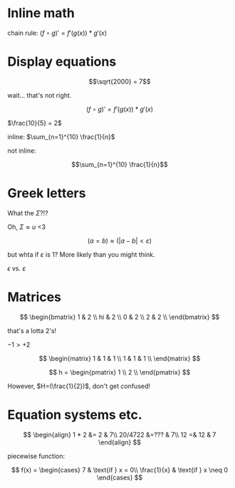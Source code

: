 # Inline math

chain rule: $(f \circ g)' = f'(g(x)) * g'(x)$ 

# Display equations

$$\sqrt{2000} = 7$$

wait... that's not right.

$$(f \circ g)\prime = f\prime(g(x)) * g\prime(x)$$

$\frac{10}{5} = 2$

inline: $\sum_{n=1}^{10} \frac{1}{n}$

not inline:

$$\sum_{n=1}^{10} \frac{1}{n}$$

# Greek letters

What the $\Sigma$?!?

Oh, $\Sigma \approx u$ <3

$$(a=b)\approx(|a-b|<\varepsilon)$$

but whta if $\varepsilon$ is 1? More likely than you might think.

$\epsilon$ vs. $\varepsilon$

# Matrices
$$
\begin{bmatrix}
1 & 2 \\
hi & 2 \\
0 & 2 \\
2 & 2 \\
\end{bmatrix}
$$

that's a lotta $2$'s!

$-1 > +2$

$$
\begin{matrix}
1 & 1 & 1 \\
1 & 1 & 1 \\
\end{matrix}
$$

$$
h = \begin{pmatrix}
1 \\
2 \\
\end{pmatrix}
$$

However, $H=(\frac{1}{2})$, don't get confused!

# Equation systems etc.

$$
\begin{align}
1 * 2 &= 2 & 7\\
20/4722 &=??? & 7\\
12 =& 12 & 7
\end{align}
$$

piecewise function:

$$
f(x) = \begin{cases}
7 & \text{if } x = 0\\
\frac{1}{x} & \text{if } x \neq 0
\end{cases}
$$
